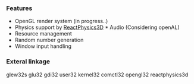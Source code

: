 ### Features
* OpenGL render system  (in progress..)
* Physics support by <a href="https://github.com/DanielChappuis/reactphysics3d">ReactPhysics3D</a>
⁭⁯⁮⁭⁬⁫⁪* Audio (Considering openAL)
* Resource management
* Random number generation
* Window input handling

### Exteral linkage
glew32s  glu32  gdi32  user32  kernel32  comctl32  opengl32  reactphysics3d

